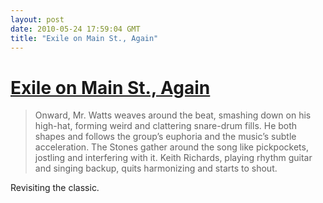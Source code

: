 ```yaml
---
layout: post
date: 2010-05-24 17:59:04 GMT
title: "Exile on Main St., Again"
---
```

# [Exile on Main St., Again](http://www.nytimes.com/2010/05/23/arts/music/23stones.html?pagewanted=all)

> Onward, Mr. Watts weaves around the beat, smashing down on his high-hat, forming weird and clattering snare-drum fills. He both shapes and follows the group’s euphoria and the music’s subtle acceleration. The Stones gather around the song like pickpockets, jostling and interfering with it. Keith Richards, playing rhythm guitar and singing backup, quits harmonizing and starts to shout. 

Revisiting the classic.